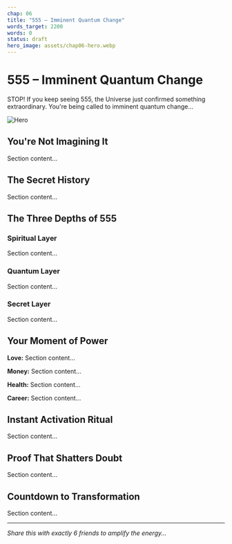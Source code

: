 ```yaml
---
chap: 06
title: "555 – Imminent Quantum Change"
words_target: 2200
words: 0
status: draft
hero_image: assets/chap06-hero.webp
---
```


# 555 – Imminent Quantum Change

STOP! If you keep seeing 555, the Universe just confirmed something extraordinary. You're being called to imminent quantum change...

![Hero](../assets/chap06-hero.webp)

## You're Not Imagining It

Section content...

## The Secret History

Section content...

## The Three Depths of 555

### Spiritual Layer
Section content...

### Quantum Layer
Section content...

### Secret Layer
Section content...

## Your Moment of Power

**Love:** Section content...

**Money:** Section content...

**Health:** Section content...

**Career:** Section content...

## Instant Activation Ritual

Section content...

## Proof That Shatters Doubt

Section content...

## Countdown to Transformation

Section content...

---

*Share this with exactly 6 friends to amplify the energy...*

